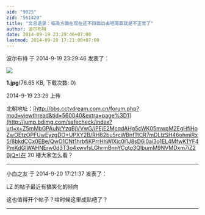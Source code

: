 ```yaml
---
aid: "9025"
zid: "561420"
title: "文总语录：临高方面在现在还不四面出击吧简直就是不正常了"
author: 波尔布特
date: 2014-09-19 23:29:46+07:00
lastmod: 2014-09-20 17:21:00+07:00
---
```


波尔布特 于 2014-9-19 23:29:46 发表了：

![](/9025/232914vbizi222f21dl26b.jpg)

**1.jpg**(76.65 KB, 下载次数: 0)

2014-9-19 23:29 上传

北朝地址：[http://bbs.cctvdream.com.cn/forum.php?mod=viewthread&tid=560040&extra=page%3D1](http://jump.bdimg.com/safecheck/index?url=x+Z5mMbGPAuN/YzqBjVVwG/iPEjE2McqdAHg5cWK05mwpM2EgHfiHoZwOEtzOPFUwEyzgDO+UPXY2B/RH82bu5rcWBnfTtCR7mDLlzSH46ohmiRx5/8bkdCCx0EBe/QwO1CNt1hrbfiKPrrHhWlXic0I1J8sD6j0ai3o1EL4MfwK1YF4PmKdGIWAHNErw0d3T3o4xwvfsLGhrmBnnYCgtg3QlbumM9NVMDxm7iZ2BjQ=)在 20 楼大家怎么看？

---

小白之友 于 2014-9-20 17:21:37 发表了：

LZ 的帖子最近有搞笑化的倾向

这也值得开个帖子？啥时候这里成贴吧了？

---
